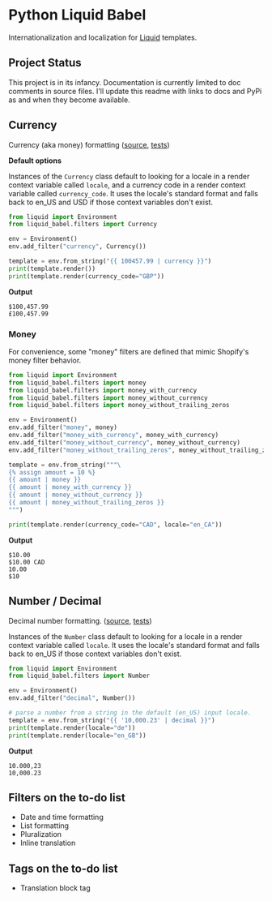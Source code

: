 # Python Liquid Babel

Internationalization and localization for [Liquid](https://github.com/jg-rp/liquid/) templates.

## Project Status

This project is in its infancy. Documentation is currently limited to doc comments in source files. I'll update this readme with links to docs and PyPi as and when they become available.

## Currency

Currency (aka money) formatting ([source](https://github.com/jg-rp/liquid-babel/blob/main/liquid-babel/filters/currency.py), [tests](https://github.com/jg-rp/liquid_babel/blob/main/tests/test_currency.py))

**Default options**

Instances of the `Currency` class default to looking for a locale in a render context variable called `locale`, and a currency code in a render context variable called `currency_code`. It uses the locale's standard format and falls back to en_US and USD if those context variables don't exist.

```python
from liquid import Environment
from liquid_babel.filters import Currency

env = Environment()
env.add_filter("currency", Currency())

template = env.from_string("{{ 100457.99 | currency }}")
print(template.render())
print(template.render(currency_code="GBP"))
```

**Output**

```plain
$100,457.99
£100,457.99
```

### Money

For convenience, some "money" filters are defined that mimic Shopify's money filter behavior.

```python
from liquid import Environment
from liquid_babel.filters import money
from liquid_babel.filters import money_with_currency
from liquid_babel.filters import money_without_currency
from liquid_babel.filters import money_without_trailing_zeros

env = Environment()
env.add_filter("money", money)
env.add_filter("money_with_currency", money_with_currency)
env.add_filter("money_without_currency", money_without_currency)
env.add_filter("money_without_trailing_zeros", money_without_trailing_zeros)

template = env.from_string("""\
{% assign amount = 10 %}
{{ amount | money }}
{{ amount | money_with_currency }}
{{ amount | money_without_currency }}
{{ amount | money_without_trailing_zeros }}
""")

print(template.render(currency_code="CAD", locale="en_CA"))
```

**Output**

```plain
$10.00
$10.00 CAD
10.00
$10
```

## Number / Decimal

Decimal number formatting. ([source](https://github.com/jg-rp/liquid-babel/blob/main/liquid-babel/filters/number.py), [tests](https://github.com/jg-rp/liquid_babel/blob/main/tests/test_number.py))

Instances of the `Number` class default to looking for a locale in a render context variable called `locale`. It uses the locale's standard format and falls back to en_US if those context variables don't exist.

```python
from liquid import Environment
from liquid_babel.filters import Number

env = Environment()
env.add_filter("decimal", Number())

# parse a number from a string in the default (en_US) input locale.
template = env.from_string("{{ '10,000.23' | decimal }}")
print(template.render(locale="de"))
print(template.render(locale="en_GB"))
```

**Output**

```plain
10.000,23
10,000.23
```

## Filters on the to-do list

- Date and time formatting
- List formatting
- Pluralization
- Inline translation

## Tags on the to-do list

- Translation block tag
